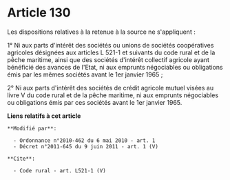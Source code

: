 # Article 130

Les dispositions relatives à la retenue à la source ne s'appliquent : 

1° Ni aux parts d'intérêt des sociétés ou unions de sociétés coopératives agricoles désignées aux articles L 521-1 et
suivants du code rural et de la pêche maritime, ainsi que des sociétés d'intérêt collectif agricole ayant bénéficié des
avances de l'Etat, ni aux emprunts négociables ou obligations émis par les mêmes sociétés avant le 1er janvier 1965 ; 

2° Ni aux parts d'intérêt des sociétés de crédit agricole mutuel visées au livre V du code rural et de la pêche maritime, ni
aux emprunts négociables ou obligations émis par ces sociétés avant le 1er janvier 1965.

**Liens relatifs à cet article**

	**Modifié par**:

	  - Ordonnance n°2010-462 du 6 mai 2010 - art. 1
	  - Décret n°2011-645 du 9 juin 2011 - art. 1 (V)

	**Cite**:

	  - Code rural - art. L521-1 (V)
